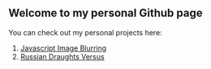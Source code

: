 ## Welcome to my personal Github page

You can check out my personal projects here:

1. [Javascript Image Blurring](./imageBlurJS/index.html)
2. [Russian Draughts Versus](./russianDraughtsVersus/index.html)
